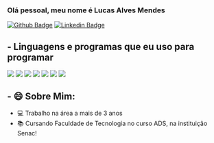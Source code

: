 ### Olá pessoal, meu nome é Lucas Alves Mendes

[![Github Badge](https://img.shields.io/badge/-Github-000?style=flat-square&logo=Github&logoColor=white&link=https://github.com/Luke074)](https://github.com/Luke074)
[![Linkedin Badge](https://img.shields.io/badge/-LinkedIn-blue?style=flat-square&logo=Linkedin&logoColor=white&link=https://www.linkedin.com/in/lucas-mendes-190848181/)](https://www.linkedin.com/in/lucas-mendes-190848181/)

## - Linguagens e programas que eu uso para programar
![](https://img.shields.io/badge/‎-JavaScript-F7DF1E?logo=javascript&logoColor=white&style=plastic)
![](https://img.shields.io/badge/‎-HTML-CC342D?logo=html5&logoColor=white&style=plastic)
![](https://img.shields.io/badge/‎-CSS-1572B6?logo=css3&logoColor=white&style=plastic)
![](https://img.shields.io/badge/‎-NodeJS-339933?logo=Node.js&logoColor=white&style=plastic)
![](https://img.shields.io/badge/%E2%80%8E-ReactJS-61DAFB?logo=React&logoColor=white&style=plastic)
![](https://img.shields.io/badge/‎-Git-F05032?logo=git&logoColor=white&style=plastic)
![](https://img.shields.io/badge/‎-VS%20Code-007ACC?logo=visual-studio-code&logoColor=white&style=plastic)

## - 😄 Sobre Mim: 

- 💻 Trabalho na área a mais de 3 anos
- 📚 Cursando Faculdade de Tecnologia no curso ADS, na instituição Senac!
